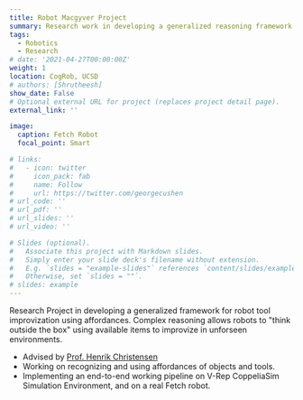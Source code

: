 ```yaml
---
title: Robot Macgyver Project
summary: Research work in developing a generalized reasoning framework for robot tool improvization using affordances
tags:
  - Robotics
  - Research
# date: '2021-04-27T00:00:00Z'
weight: 1
location: CogRob, UCSD
# authors: [Shrutheesh]
show_date: False
# Optional external URL for project (replaces project detail page).
external_link: ''

image:
  caption: Fetch Robot
  focal_point: Smart

# links:
#   - icon: twitter
#     icon_pack: fab
#     name: Follow
#     url: https://twitter.com/georgecushen
# url_code: ''
# url_pdf: ''
# url_slides: ''
# url_video: ''

# Slides (optional).
#   Associate this project with Markdown slides.
#   Simply enter your slide deck's filename without extension.
#   E.g. `slides = "example-slides"` references `content/slides/example-slides.md`.
#   Otherwise, set `slides = ""`.
# slides: example
---
```


Research Project in developing a generalized framework for robot tool improvization using affordances. Complex reasoning allows robots to "think outside the box" using available items to improvize in unforseen environments.
- Advised by [Prof. Henrik Christensen](https://hichristensen.com)
- Working on recognizing and using affordances of objects and tools.
- Implementing an end-to-end working pipeline on V-Rep CoppeliaSim Simulation Environment, and on a real Fetch robot.